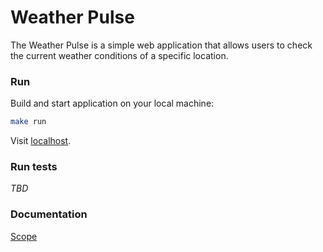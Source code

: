 # Weather Pulse

The Weather Pulse is a simple web application that allows users to check the current weather conditions of a specific location.

### Run
Build and start application on your local machine:

```bash
make run
```

Visit [localhost](http://0.0.0.0:8080/static/index.html).


### Run tests
_TBD_


### Documentation
[Scope](docs/spec.md)